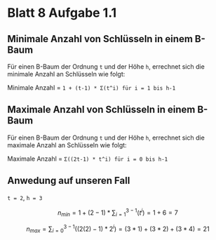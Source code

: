 # Blatt 8 Aufgabe 1.1

## Minimale Anzahl von Schlüsseln in einem B-Baum

Für einen B-Baum der Ordnung `t` und der Höhe `h`, errechnet sich die minimale Anzahl an Schlüsseln wie folgt:

Minimale Anzahl = `1 + (t-1) * Σ(t^i) für i = 1 bis h-1`

## Maximale Anzahl von Schlüsseln in einem B-Baum

Für einen B-Baum der Ordnung `t` und der Höhe `h`, errechnet sich die maximale Anzahl an Schlüsseln wie folgt:

Maximale Anzahl = `Σ((2t-1) * t^i) für i = 0 bis h-1`

## Anwedung auf unseren Fall
`t = 2`, `h = 3`

$$ n_{min} = 1 + (2 - 1) * \sum\nolimits_{i=1}^{3-1}(t^i) = 1 + 6 = 7 $$

$$ n_{max} = \sum\nolimits_{i = 0}^{3 - 1}((2(2) - 1) * 2^i) = (3 * 1) + (3 * 2) + (3 * 4) = 21 $$

